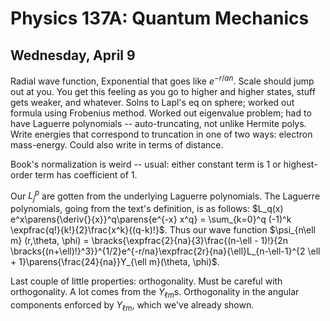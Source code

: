 Physics 137A: Quantum Mechanics
===============================
Wednesday, April 9
------------------
Radial wave function, Exponential that goes like $e^{-r/an}$. Scale should
jump out at you. You get this feeling as you go to higher and higher
states, stuff gets weaker, and whatever. Solns to Lapl's eq on sphere;
worked out formula using Frobenius method. Worked out eigenvalue problem;
had to have Laguerre polynomials -- auto-truncating, not unlike Hermite
polys. Write energies that correspond to truncation in one of two ways:
electron mass-energy. Could also write in terms of distance.

Book's normalization is weird -- usual: either constant term is 1 or
highest-order term has coefficient of 1.

Our $L_j^p$ are gotten from the underlying Laguerre polynomials. The
Laguerre polynomials, going from the text's definition, is as follows:
$L_q(x) e^x\parens{\deriv{}{x}}^q\parens{e^{-x} x^q} = \sum_{k=0}^q (-1)^k
\expfrac{q!}{k!}{2}\frac{x^k}{(q-k)!}$. Thus our wave function $\psi_{n\ell
m} (r,\theta, \phi) = \bracks{\expfrac{2}{na}{3}\frac{(n-\ell - 1)!}{2n
\bracks{(n+\ell)!}^3}}^{1/2}e^{-r/na}\expfrac{2r}{na}{\ell}L_{n-\ell-1}^{2
\ell + 1}\parens{\frac{24}{na}}Y_{\ell m}(\theta, \phi)$.

Last couple of little properties: orthogonality. Must be careful with
orthogonality. A lot comes from the $Y_{\ell m}$s. Orthogonality in the
angular components enforced by $Y_{\ell m}$, which we've already shown.
